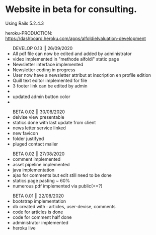 <h1>Website in beta for consulting.</h1>
Using Rails 5.2.4.3

heroku-PRODUCTION: https://dashboard.heroku.com/apps/alfoldielvaluation-development

<ul>DEVELOP 0.13 || 26/09/2020
    <li>All pdf file can now be edited and added by administrator</li>
    <li>video implemented in "methode alfoldi" static page</li>
    <li>Newsletter interface implemented</li>
    <li>Newsletter coding in progress</li>
    <li>User now have a newsletter attribut at inscription en profile edition</li>
    <li>Quill text editor implemented for file</li>
    <li>3 footer link can be edited by admin<li>
    <li>updated admin button color<li>
</ul>

<ul>BETA 0.02 || 30/08/2020
    <li>deivise view presentable</li>
    <li>statics done with last update from client</li>
    <li>news letter service linked</li>
    <li>new favicon</li>
    <li>folder justifyed</li>
    <li>pluged contact mailer</li>
</ul>

<ul>BETA 0.02 || 27/08/2020
    <li>comment implemented</li>
    <li>asset pipeline implemented</li>
    <li>java implementation</li>
    <li>ajax for comments but edit still need to be done</li>
    <li>statics page pasting ~ 60%</li>
    <li>numerous pdf implemented via public(<=?)</li>
</ul>

<ul>BETA 0.01 || 22/08/2020  
<li>bootstrap implementation</li>
<li>db created with : articles, user-devise, comments</li>
<li>code for articles is done</li>
<li>code for comment half done</li>
<li>administrator implemented</li>
<li>heroku live</li>
</ul>

